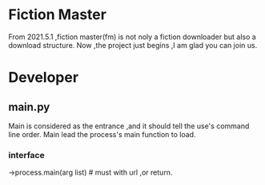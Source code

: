 # Fiction Master
From 2021.5.1 ,fiction master(fm) is not noly a fiction downloader but also a download structure.
Now ,the project just begins ,I am glad you can join us.
# Developer
## main.py
Main is considered as the entrance ,and it should tell the use's command line order.
Main lead the process's main function to load.
### interface
->process.main(arg list)  # must with url ,or return.